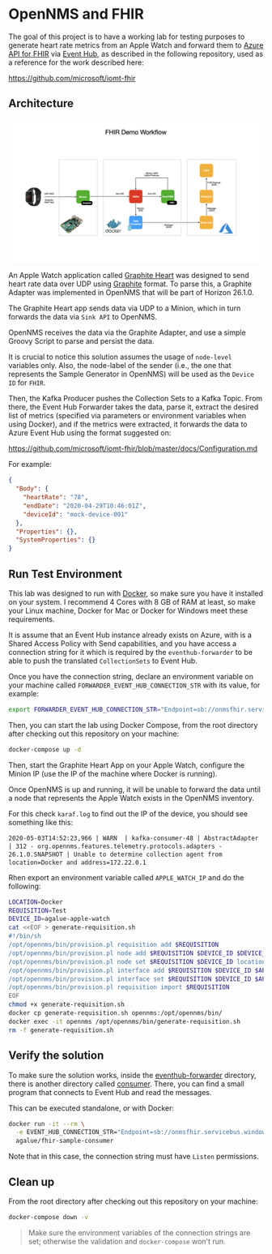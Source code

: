 OpenNMS and FHIR
====

The goal of this project is to have a working lab for testing purposes to generate heart rate metrics from an Apple Watch and forward them to [Azure API for FHIR](https://azure.microsoft.com/en-us/services/azure-api-for-fhir/) via [Event Hub](https://azure.microsoft.com/en-us/services/event-hubs/), as described in the following repository, used as a reference for the work described here:

https://github.com/microsoft/iomt-fhir

## Architecture

![Diagram](assets/FHIR-Architecture.png)

An Apple Watch application called [Graphite Heart](https://github.com/RangerRick/graphite-heart) was designed to send heart rate data over UDP using [Graphite](https://graphiteapp.org/) format. To parse this, a Graphite Adapter was implemented in OpenNMS that will be part of Horizon 26.1.0.
 
The Graphite Heart app sends data via UDP to a Minion, which in turn forwards the data via `Sink API` to OpenNMS.

OpenNMS receives the data via the Graphite Adapter, and use a simple Groovy Script to parse and persist the data.

It is crucial to notice this solution assumes the usage of `node-level` variables only. Also, the node-label of the sender (i.e., the one that represents the Sample Generator in OpenNMS) will be used as the `Device ID` for `FHIR`.

Then, the Kafka Producer pushes the Collection Sets to a Kafka Topic. From there, the Event Hub Forwarder takes the data, parse it, extract the desired list of metrics (specified via parameters or environment variables when using Docker), and if the metrics were extracted, it forwards the data to Azure Event Hub using the format suggested on:

https://github.com/microsoft/iomt-fhir/blob/master/docs/Configuration.md 

For example:

```json
{
  "Body": {
    "heartRate": "78",
    "endDate": "2020-04-29T10:46:01Z",
    "deviceId": "mock-device-001"
  },
  "Properties": {},
  "SystemProperties": {}
}
```

## Run Test Environment

This lab was designed to run with [Docker](https://docker.io), so make sure you have it installed on your system. I recommend 4 Cores with 8 GB of RAM at least, so make your Linux machine, Docker for Mac or Docker for Windows meet these requirements.

It is assume that an Event Hub instance already exists on Azure, with is a Shared Access Policy with Send capabilities, and you have access a connection string for it which is required by the `eventhub-forwarder` to be able to push the translated `CollectionSets` to Event Hub.

Once you have the connection string, declare an environment variable on your machine called `FORWARDER_EVENT_HUB_CONNECTION_STR` with its value, for example:

```bash
export FORWARDER_EVENT_HUB_CONNECTION_STR="Endpoint=sb://onmsfhir.servicebus.windows.net/;SharedAccessKeyName=send;SharedAccessKey=XXXXXXX;EntityPath=fhirhub"
```

Then, you can start the lab using Docker Compose, from the root directory after checking out this repository on your machine:

```bash
docker-compose up -d
```

Then, start the Graphite Heart App on your Apple Watch, configure the Minion IP (use the IP of the machine where Docker is running).

Once OpenNMS is up and running, it will be unable to forward the data until a node that represents the Apple Watch exists in the OpenNMS inventory.

For this check `karaf.log` to find out the IP of the device, you should see something like this:

```
2020-05-03T14:52:23,966 | WARN  | kafka-consumer-48 | AbstractAdapter                  | 312 - org.opennms.features.telemetry.protocols.adapters - 26.1.0.SNAPSHOT | Unable to determine collection agent from location=Docker and address=172.22.0.1
```

Rhen export an environment variable called `APPLE_WATCH_IP` and do the following:

```bash
LOCATION=Docker
REQUISITION=Test
DEVICE_ID=agalue-apple-watch
cat <<EOF > generate-requisition.sh
#!/bin/sh
/opt/opennms/bin/provision.pl requisition add $REQUISITION
/opt/opennms/bin/provision.pl node add $REQUISITION $DEVICE_ID $DEVICE_ID
/opt/opennms/bin/provision.pl node set $REQUISITION $DEVICE_ID location $LOCATION
/opt/opennms/bin/provision.pl interface add $REQUISITION $DEVICE_ID $APPLE_WATCH_IP
/opt/opennms/bin/provision.pl interface set $REQUISITION $DEVICE_ID $APPLE_WATCH_IP snmp-primary N
/opt/opennms/bin/provision.pl requisition import $REQUISITION
EOF
chmod +x generate-requisition.sh
docker cp generate-requisition.sh opennms:/opt/opennms/bin/
docker exec -it opennms /opt/opennms/bin/generate-requisition.sh
rm -f generate-requisition.sh
```

## Verify the solution

To make sure the solution works, inside the [eventhub-forwarder](eventhub-forwarder) directory, there is another directory called [consumer](eventhub-forwarder/consumer). There, you can find a small program that connects to Event Hub and read the messages.

This can be executed standalone, or with Docker:

```bash
docker run -it --rm \
  -e EVENT_HUB_CONNECTION_STR="Endpoint=sb://onmsfhir.servicebus.windows.net;SharedAccessKeyName=listen;SharedAccessKey=XXXXX;EntityPath=fhirhub" \
  agalue/fhir-sample-consumer
```

Note that in this case, the connection string must have `Listen` permissions.

## Clean up

From the root directory after checking out this repository on your machine:

```bash
docker-compose down -v
```

> Make sure the environment variables of the connection strings are set; otherwise the validation and `docker-compose` won't run.

